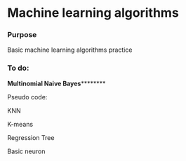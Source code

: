 # Machine learning algorithms

### Purpose
Basic machine learning algorithms practice

### To do:
**Multinomial Naive Bayes**********

Pseudo code:





KNN

K-means

Regression Tree

Basic neuron
